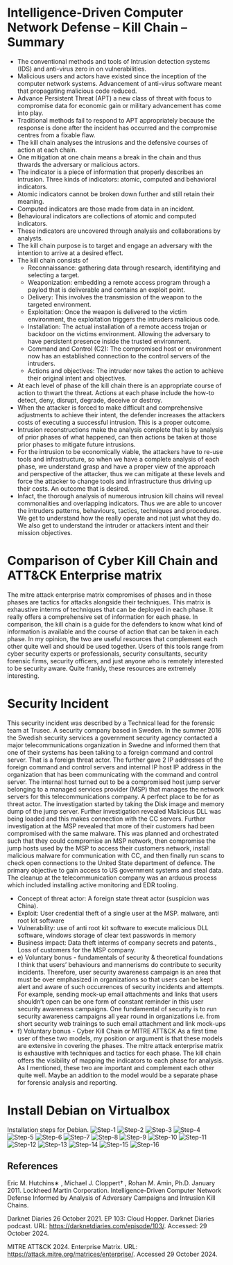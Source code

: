 # Intelligence-Driven Computer Network Defense – Kill Chain – Summary
  * The conventional methods and tools of Intrusion detection systems (IDS) and anti-virus zero in on vulnerabilities.
  *	Malicious users and actors have existed since the inception of the computer network systems. Advancement of anti-virus software meant that propagating malicious code reduced.
  * Advance Persistent Threat (APT) a new class of threat with focus to compromise data for economic gain or military advancement has come into play.
  * Traditional methods fail to respond to APT appropriately because the response is done after the incident has occurred and the compromise centres from a fixable flaw.
  * The kill chain analyses the intrusions and the defensive courses of action at each chain.
  * One mitigation at one chain means a break in the chain and thus thwards the adversary or malicious actors.
  * The indicator is a piece of information that properly describes an intrusion. Three kinds of indicators: atomic, computed and behavioral indicators.
  *	Atomic indicators cannot be broken down further and still retain their meaning.
  *	Computed indicators are those made from data in an incident.
  *	Behavioural indicators are collections of atomic and computed indicators.
  *	These indicators are uncovered through analysis and collaborations by analysts.
  *	The kill chain purpose is to target and engage an adversary with the intention to arrive at a desired effect.
  *	The kill chain consists of 
      * Reconnaissance: gathering data through research, identifitying and selecting a target.
      *	Weaponization: embedding a remote access program through a paylod that is deliverable and contains an exploit point.
      *	Delivery: This involves the transmission of the weapon to the targeted environment.
      *	Exploitation: Once the weapon is delivered to the victim environment, the exploitation triggers the intruders malicious code.
      *	Installation: The actual installation of a remote access trojan or backdoor on the victims environment. Allowing the adversary to have persistent presence inside the trusted environment.
      *	Command and Control (C2): The compromised host or environment now has an established connection to the control servers of the intruders.
      *	Actions and objectives: The intruder now takes the action to achieve their original intent and objectives.
  *	At each level of phase of the kill chain there is an appropriate course of action to thwart the threat. Actions at each phase include the how-to detect, deny, disrupt, degrade, deceive or destroy.
  *	When the attacker is forced to make difficult and comprehensive adjustments to achieve their intent, the defender increases the attackers costs of executing a successful intrusion. This is a proper outcome.
  *	Intrusion reconstructions make the analysis complete that is by analysis of prior phases of what happened, can then actions be taken at those prior phases to mitigate future intrusions.
  *	For the intrusion to be economically viable, the attackers have to re-use tools and infrastructure, so when we have a complete analysis of each phase, we understand grasp and have a proper view of the approach and perspective of the attacker, thus we can mitigate at these levels and force the attacker to change tools and infrastructure thus driving up their costs. An outcome that is desired.
  *	Infact, the thorough analysis of numerous intrusion kill chains will reveal commonalities and overlapping indicators. Thus we are able to uncover the intruders patterns, behaviours, tactics, techniques and procedures. We get to understand how the really operate and not just what they do. We also get to understand the intruder or attackers intent and their mission objectives.
# Comparison of Cyber Kill Chain and ATT&CK Enterprise matrix
The mitre attack enterprise matrix compromises of phases and in those phases are tactics for attacks alongside their techniques. This matrix is exhaustive interms of techniques that can be deployed in each phase. It really offers a comprehensive set of information for each phase. In comparison, the kill chain is a guide for the defenders to know what kind of information is available and the course of action that can be taken in each phase. In my opinion, the two are useful resources that complement each other quite well and should be used together. Users of this tools range from cyber security experts or professionals, security consultants, security forensic firms, security officers, and just anyone who is remotely interested to be security aware. Quite frankly, these resources are extremely interesting. 
# Security Incident
This security incident was described by a Technical lead for the forensic team at Trusec. A security company based in Sweden. In the summer 2016 the Swedish security services a government security agency contacted a major telecommunications organization in Swedne and informed them that one of their systems has been talking to a foreign command and control server. That is a foreign threat actor. The further gave 2 IP addresses of the foreign command and control servers and internal IP host IP address in the organization that has been communicating with the command and control server.
The internal host turned out to be a compromised host jump server belonging to a managed services provider (MSP) that manages the network servers for this telecommunications company. A perfect place to be for as threat actor. The investigation started by taking the Disk image and memory dump of the jump server. Further investigation revealed Malicious DLL was being loaded and this makes connection with the CC servers. 
Further investigation at the MSP revealed that more of their customers had been compromised with the same malware. This was planned and orchestrated such that they could compromise an MSP network, then compromise the jump hosts used by the MSP to access their customers network, install malicious malware for communication with CC, and then finally run scans to check open connections to the United State department of defence. The primary objective to gain access to US government systems and steal data. The cleanup at the telecommunication company was an arduous process which included installing active monitoring and EDR tooling. 
* Concept of threat actor: A foreign state threat actor (suspicion was China). 
* Exploit: User credential theft of a single user at the MSP. malware, anti root kit software
* Vulnerability: use of anti root kit software to execute malicious DLL software, windows storage of clear text passwords in memory
* Business impact: Data theft interms of company secrets and patents., Loss of customers for the MSP company.
* e) Voluntary bonus - fundamentals of security & theoretical foundations 
I think that users’ behaviours and mannerisms do contribute to security incidents. Therefore, user security awareness campaign is an area that must be over emphasized in organizations so that users can be kept alert and aware of such occurrences of security incidents and attempts. For example, sending mock-up email attachments and links that users shouldn’t open can be one form of constant reminder in this user security awareness campaigns. One fundamental of security is to run security awareness campaigns all year round in organizations i.e. from short security web trainings to such email attachment and link mock-ups
* f) Voluntary bonus - Cyber Kill Chain or MITRE ATT&CK
As a first time user of these two models, my position or argument is that these models are extensive in covering the phases. The mitre attack enterprise matrix is exhaustive with techniques and tactics for each phase. The kill chain offers the visibility of mapping the indicators to each phase for analysis. As I mentioned, these two are important and complement each other quite well. Maybe an addition to the model would be a separate phase for forensic analysis and reporting.
# Install Debian on Virtualbox
Installation steps for Debian.
![Step-1](https://github.com/user-attachments/assets/5727e30e-34b2-4641-b03b-cf3265d2d308)
![Step-2](https://github.com/user-attachments/assets/5fdc0d40-574c-49e3-a8fb-2d9c496d379b)
![Step-3](https://github.com/user-attachments/assets/67623bf1-482f-427b-8ce3-9c753b809cdf)
![Step-4](https://github.com/user-attachments/assets/8dbc43b1-1941-4866-a3e8-aff9ea8077bf)
![Step-5](https://github.com/user-attachments/assets/fabd980b-8242-436b-8143-ab6372c898b4)
![Step-6](https://github.com/user-attachments/assets/28cade55-a540-493e-b13f-4fbc2eb99eb8)
![Step-7](https://github.com/user-attachments/assets/a77605fc-b51c-42be-aa0f-4a7a435ebdfc)
![Step-8](https://github.com/user-attachments/assets/272d6451-04d4-4de3-a925-320f05cbb464)
![Step-9](https://github.com/user-attachments/assets/48b2c432-0185-4e3e-8650-1aa077aa7e1f)
![Step-10](https://github.com/user-attachments/assets/ba1a4877-702a-4600-9c38-612783ca5bcc)
![Step-11](https://github.com/user-attachments/assets/58620e8a-e55b-4de2-bbbf-ee320734069a)
![Step-12](https://github.com/user-attachments/assets/a87c9c44-a4f3-4c01-a67f-084a6ff4122b)
![Step-13](https://github.com/user-attachments/assets/81701b43-af09-4944-ac61-437c5c90abd2)
![Step-14](https://github.com/user-attachments/assets/a6d99500-0007-4cba-936f-a5bcb8d6bac8)
![Step-15](https://github.com/user-attachments/assets/09f9bc57-4725-44c1-a18b-90fe3bbadfa1)
![Step-16](https://github.com/user-attachments/assets/2629fae6-0773-46e9-9b71-3294ad967161)

## References
Eric M. Hutchins∗ , Michael J. Cloppert† , Rohan M. Amin, Ph.D. January 2011. Lockheed Martin Corporation. Intelligence-Driven Computer Network Defense Informed by Analysis of Adversary Campaigns and Intrusion Kill Chains.

Darknet Diaries 26 October 2021. EP 103: Cloud Hopper. Darknet Diaries podcast. URL: https://darknetdiaries.com/episode/103/. Accessed: 29 October 2024. 

MITRE ATT&CK 2024. Enterprise Matrix. URL: https://attack.mitre.org/matrices/enterprise/. Accessed 29 October 2024.
